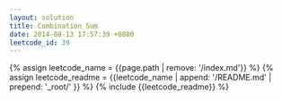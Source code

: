 ```yaml
---
layout: solution
title: Combination Sum
date: 2014-08-13 17:57:39 +0800
leetcode_id: 39
---
```

{% assign leetcode_name = {{page.path | remove: '/index.md'}}  %}
{% assign leetcode_readme = {{leetcode_name | append: '/README.md' | prepend: '_root/' }}  %}
{% include {{leetcode_readme}} %}
